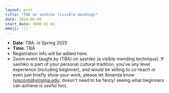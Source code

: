 ```yaml
---
layout: post
title: "TBA on sashiko (visible mending)"
date: 2024-09-09
start_date: 3000-01-01
emoji: ✨👖✨
---
```


* **Date**: TBA, in Spring 2025
* **Time**: TBA
* Registration info will be added here.
* Zoom event taught by (TBA) on sashiko (a visible mending technique). If sashiko is part of your personal cultural tradition, you've any level experience (including beginner), and would be willing to co-teach or even just briefly show your work, please let Amanda know (visconti@virginia.edu; doesn't need to be fancy! seeing  what beginners can achieve is useful too).

